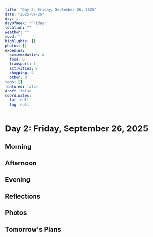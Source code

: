 ```yaml
---
title: "Day 2: Friday, September 26, 2025"
date: "2025-09-26"
day: 2
dayOfWeek: "Friday"
location: ""
weather: ""
mood: ""
highlights: []
photos: []
expenses:
  accommodation: 0
  food: 0
  transport: 0
  activities: 0
  shopping: 0
  other: 0
tags: []
featured: false
draft: false
coordinates:
  lat: null
  lng: null
---
```


# Day 2: Friday, September 26, 2025

## Morning

## Afternoon

## Evening

## Reflections

## Photos

## Tomorrow's Plans
